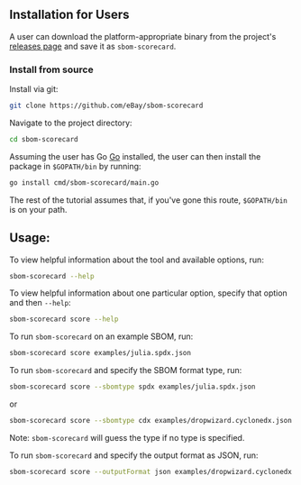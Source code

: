 ## Installation for Users

A user can download the platform-appropriate binary from
the project's [releases page](https://github.com/eBay/sbom-scorecard/releases) and save it as `sbom-scorecard`.

### Install from source

Install via git:

```bash
git clone https://github.com/eBay/sbom-scorecard
```

Navigate to the project directory:

```bash
cd sbom-scorecard
```

Assuming the user has Go [Go](https://go.dev/doc/install) installed,
the user can then install the package in `$GOPATH/bin` by running:

```bash
go install cmd/sbom-scorecard/main.go
```

The rest of the tutorial assumes that, if you've gone this route, `$GOPATH/bin` is on your path.

## Usage:

To view helpful information about the tool and available options, run:

```bash
sbom-scorecard --help
```

To view helpful information about one particular option, specify that
option and then `--help`:

```bash
sbom-scorecard score --help
```

To run `sbom-scorecard` on an example SBOM, run:

```bash
sbom-scorecard score examples/julia.spdx.json
```

To run `sbom-scorecard` and specify the SBOM format type, run:

```bash
sbom-scorecard score --sbomtype spdx examples/julia.spdx.json
```

or

```bash
sbom-scorecard score --sbomtype cdx examples/dropwizard.cyclonedx.json
```

Note: `sbom-scorecard` will guess the type if no type is specified.

To run `sbom-scorecard` and specify the output format as JSON, run:

```bash
sbom-scorecard score --outputFormat json examples/dropwizard.cyclonedx.json
```
